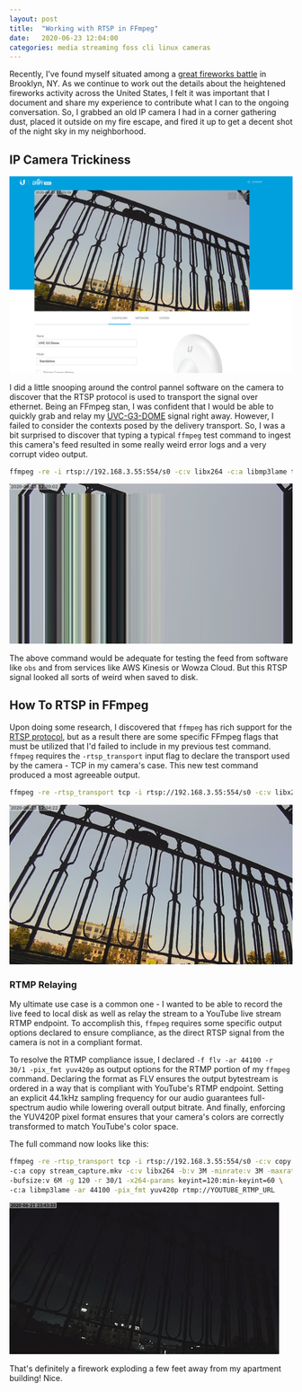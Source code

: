 ```yaml
---
layout: post
title:  "Working with RTSP in FFmpeg"
date:   2020-06-23 12:04:00
categories: media streaming foss cli linux cameras
---
```


Recently, I've found myself situated among a [great fireworks battle](https://news.yahoo.com/whats-sound-not-just-york-025006561.html?soc_src=hl-viewer&soc_trk=tw) in Brooklyn, NY. As we continue to work out the details about the heightened fireworks activity across the United States, I felt it was important that I document and share my experience to contribute what I can to the ongoing conversation. So, I grabbed an old IP camera I had in a corner gathering dust, placed it outside on my fire escape, and fired it up to get a decent shot of the night sky in my neighborhood.

## IP Camera Trickiness

![](/rtsp-control.jpg)

I did a little snooping around the control pannel software on the camera to discover that the RTSP protocol is used to transport the signal over ethernet. Being an FFmpeg stan, I was confident that I would be able to quickly grab and relay my [UVC-G3-DOME](https://store.ui.com/collections/unifi-protect-cameras/products/unifi-video-camera-g3-dome) signal right away. However, I failed to consider the contexts posed by the delivery transport. So, I was a bit surprised to discover that typing a typical `ffmpeg` test command to ingest this camera's feed resulted in some really weird error logs and a very corrupt video output.

```sh
ffmpeg -re -i rtsp://192.168.3.55:554/s0 -c:v libx264 -c:a libmp3lame test.mkv
```

![](/rtsp-corrupt.jpg)

The above command would be adequate for testing the feed from software like `obs` and from services like AWS Kinesis or Wowza Cloud. But this RTSP signal looked all sorts of weird when saved to disk.

## How To RTSP in FFmpeg

Upon doing some research, I discovered that `ffmpeg` has rich support for the [RTSP protocol](http://ffmpeg.org/ffmpeg-all.html#rtsp), but as a result there are some specific FFmpeg flags that must be utilized that I'd failed to include in my previous test command. `ffmpeg` requires the `-rtsp_transport` input flag to declare the transport used by the camera - TCP in my camera's case. This new test command produced a most agreeable output.

```sh
ffmpeg -re -rtsp_transport tcp -i rtsp://192.168.3.55:554/s0 -c:v libx264 -c:a libmp3lame test.mkv
```

![](/rtsp-clean.jpg)

### RTMP Relaying

My ultimate use case is a common one - I wanted to be able to record the live feed to local disk as well as relay the stream to a YouTube live stream RTMP endpoint. To accomplish this, `ffmpeg` requires some specific output options declared to ensure compliance, as the direct RTSP signal from the camera is not in a compliant format.

To resolve the RTMP compliance issue, I declared `-f flv -ar 44100 -r 30/1 -pix_fmt yuv420p` as output options for the RTMP portion of  my `ffmpeg` command. Declaring the format as FLV ensures the output bytestream is ordered in a way that is compliant with YouTube's RTMP endpoint. Setting an explicit 44.1kHz sampling frequency for our audio guarantees full-spectrum audio while lowering overall output bitrate. And finally, enforcing the YUV420P pixel format ensures that your camera's colors are correctly transformed to match YouTube's color space.

The full command now looks like this:

```sh
ffmpeg -re -rtsp_transport tcp -i rtsp://192.168.3.55:554/s0 -c:v copy \
-c:a copy stream_capture.mkv -c:v libx264 -b:v 3M -minrate:v 3M -maxrate:v 3M \
-bufsize:v 6M -g 120 -r 30/1 -x264-params keyint=120:min-keyint=60 \
-c:a libmp3lame -ar 44100 -pix_fmt yuv420p rtmp://YOUTUBE_RTMP_URL
```

![](/fireworks.gif)

That's definitely a firework exploding a few feet away from my apartment building! Nice.
